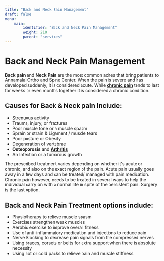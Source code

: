 ```yaml
---
title: "Back and Neck Pain Management"
draft: false
menu:
    main:
        identifier: "Back and Neck Pain Management"
        weight: 210
        parent: "services"
---
```


# Back and Neck Pain Management

**Back pain** and **Neck Pain** are the most common aches that bring patients to Annamalai Ortho and Spine Center. When the pain is severe and has developed suddenly, it is considered acute. While [**chronic pain**](/chronic-pain-management) tends to last for weeks or even months together it is considered a chronic condition.

## Causes for Back & Neck pain include:

- Strenuous activity
- Trauma, injury, or fractures
- Poor muscle tone or a muscle spasm
- Sprain or strain & Ligament / muscle tears
- Poor posture or Obesity
- Degeneration of vertebrae
- **Osteoporosis** and [**Arthritis**](/arthritis-management)
- An Infection or a tumorous growth

The prescribed treatment varies depending on whether it's acute or chronic, and also on the exact region of the pain. Acute pain usually goes away in a few days and can be treated/ managed with pain medication. Chronic pain however, needs to be treated in several ways to help the individual carry on with a normal life in spite of the persistent pain. Surgery is the last option. 

## Back and Neck Pain Treatment options include:

- Physiotherapy to relieve muscle spasm
- Exercises strengthen weak muscles
- Aerobic exercise to improve overall fitness
- Use of anti-inflammatory medication and injections to reduce pain
- Nerve Blocking to decrease pain signals from the compressed nerves
- Using braces, corsets or belts for extra support when there is absolute necessity
- Using hot or cold packs to relieve pain and muscle stiffness